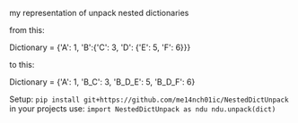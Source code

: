 my representation of unpack nested dictionaries

from this:

Dictionary = {'A': 1, 'B':{'C': 3, 'D': {'E': 5, 'F': 6}}}

to this:

Dictionary = {'A': 1, 'B_C': 3, 'B_D_E': 5, 'B_D_F': 6}

Setup:
`pip install git+https://github.com/me14nch01ic/NestedDictUnpack`
in your projects use: 
`import NestedDictUnpack as ndu
ndu.unpack(dict)`

